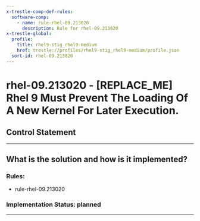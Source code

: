 ```yaml
---
x-trestle-comp-def-rules:
  software-comp:
    - name: rule-rhel-09.213020
      description: Rule for rhel-09.213020
x-trestle-global:
  profile:
    title: rhel9-stig_rhel9-medium
    href: trestle://profiles/rhel9-stig_rhel9-medium/profile.json
  sort-id: rhel-09.213020
---
```


# rhel-09.213020 - \[REPLACE_ME\] Rhel 9 Must Prevent The Loading Of A New Kernel For Later Execution.

## Control Statement

______________________________________________________________________

## What is the solution and how is it implemented?

<!-- For implementation status enter one of: implemented, partial, planned, alternative, not-applicable -->

<!-- Note that the list of rules under ### Rules: is read-only and changes will not be captured after assembly to JSON -->

<!-- Add control implementation description here for control: rhel-09.213020 -->

### Rules:

  - rule-rhel-09.213020

### Implementation Status: planned

______________________________________________________________________

